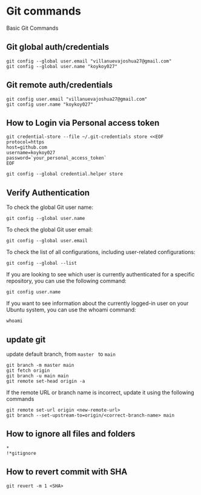 # Git commands
Basic Git Commands

## Git global auth/credentials
```
git config --global user.email "villanuevajoshua27@gmail.com"
git config --global user.name "koykoy027"
```

## Git remote auth/credentials
```
git config user.email "villanuevajoshua27@gmail.com"
git config user.name "koykoy027"
```

## How to Login via Personal access token
```
git credential-store --file ~/.git-credentials store <<EOF
protocol=https
host=github.com
username=koykoy027
password=`your_personal_access_token`
EOF
```

```
git config --global credential.helper store
```

## Verify Authentication

To check the global Git user name:
```
git config --global user.name
```

To check the global Git user email:
```
git config --global user.email
```

To check the list of all configurations, including user-related configurations:
```
git config --global --list
```

If you are looking to see which user is currently authenticated for a specific repository, you can use the following command:
```
git config user.name
```

If you want to see information about the currently logged-in user on your Ubuntu system, you can use the whoami command:
```
whoami
```

## update git

update default branch, from `master ` to `main`
```
git branch -m master main
git fetch origin
git branch -u main main
git remote set-head origin -a
```

If the remote URL or branch name is incorrect, update it using the following commands
```
git remote set-url origin <new-remote-url>
git branch --set-upstream-to=origin/<correct-branch-name> main
```

## How to ignore all files and folders
```
*
!*gitignore
```

## How to revert commit with SHA
```
git revert -m 1 <SHA>
```
